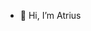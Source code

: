 - 👋 Hi, I’m Atrius

<!---
IamUnique2035/IamUnique2035 is a ✨ special ✨ repository because its `README.md` (this file) appears on your GitHub profile.
You can click the Preview link to take a look at your changes.
--->
